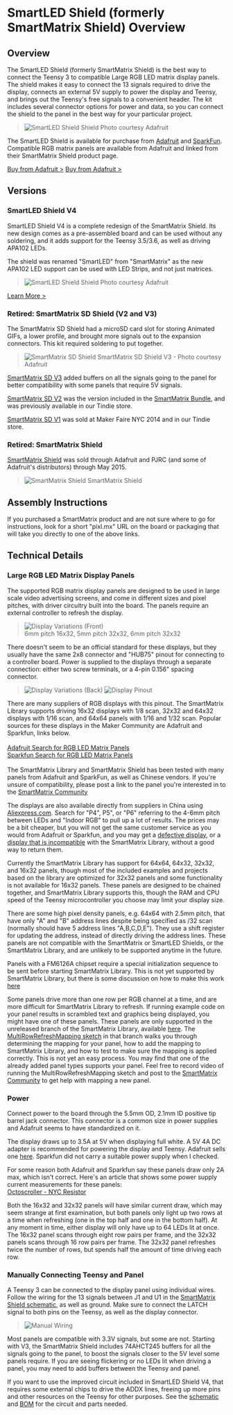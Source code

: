 # SmartLED Shield (formerly SmartMatrix Shield) Overview

## Overview

The SmartLED Shield (formerly SmartMatrix Shield) is the best way to connect the Teensy 3 to compatible Large RGB LED matrix display panels.  The shield makes it easy to connect the 13 signals required to drive the display, connects an external 5V supply to power the display and Teensy, and brings out the Teensy's free signals to a convenient header.   The kit includes several connector options for power and data, so you can connect the shield to the panel in the best way for your particular project. 

> ![SmartLED Shield Shield](photos/sdv4isometric.jpg)
> Photo courtesy Adafruit

The SmartLED Shield is available for purchase from [Adafruit](https://www.adafruit.com/products/1902) and [SparkFun](https://www.sparkfun.com/products/15046).  Compatible RGB matrix panels are available from Adafruit and linked from their SmartMatrix Shield product page.

[Buy from Adafruit >](https://www.adafruit.com/products/1902)
[Buy from Adafruit >](https://www.sparkfun.com/products/15046)

## Versions

### SmartLED Shield V4

SmartLED Shield V4 is a complete redesign of the SmartMatrix Shield.  Its new design comes as a pre-assembled board and can be used without any soldering, and it adds support for the Teensy 3.5/3.6, as well as driving APA102 LEDs.

The shield was renamed "SmartLED" from "SmartMatrix" as the new APA102 LED support can be used with LED Strips, and not just matrices.

> ![SmartLED Shield Shield](photos/sdv4isometric.jpg)
> Photo courtesy Adafruit

[Learn More >](shield-v4.html)

### Retired: SmartMatrix SD Shield (V2 and V3)
The SmartMatrix SD Shield had a microSD card slot for storing Animated GIFs, a lower profile, and brought more signals out to the expansion connectors.  This kit required soldering to put together.

> ![SmartMatrix SD Shield](photos/sdv3isometric.jpg)
> SmartMatrix SD Shield V3 - Photo courtesy Adafruit

[SmartMatrix SD V3](shield-sdv2.html) added buffers on all the signals going to the panel for better compatibility with some panels that require 5V signals.

[SmartMatrix SD V2](shield-sdv2.html) was the version included in the [SmartMatrix Bundle](fullbundle.html), and was previously available in our Tindie store.

[SmartMatrix SD V1](shield-sd.html) was sold at Maker Faire NYC 2014 and in our Tindie store.

### Retired: SmartMatrix Shield
[SmartMatrix Shield](shield-v1.html) was sold through Adafruit and PJRC (and some of Adafruit's distributors) through May 2015.

> ![SmartMatrix Shield](photos/ProtoIsometric.jpg)
> SmartMatrix Shield

## Assembly Instructions

If you purchased a SmartMatrix product and are not sure where to go for instructions, look for a short "pixl.mx" URL on the board or packaging that will take you directly to one of the above links.

## Technical Details

### Large RGB LED Matrix Display Panels

The supported RGB matrix display panels are designed to be used in large scale video advertising screens, and come in different sizes and pixel pitches, with driver circuitry built into the board.  The panels require an external controller to refresh the display.

> ![Display Variations (Front)](photos/DisplayVariationsFront.jpg)  
> 6mm pitch 16x32, 5mm pitch 32x32, 6mm pitch 32x32

There doesn't seem to be an official standard for these displays, but they usually have the same 2x8 connector and "HUB75" pinout for connecting to a controller board.  Power is supplied to the displays through a separate connection: either two screw terminals, or a 4-pin 0.156" spacing connector.

> ![Display Variations (Back)](photos/DisplayVariationsBack.jpg)
> ![Display Pinout](photos/DisplayPinout.jpg)

There are many suppliers of RGB displays with this pinout.  The SmartMatrix Library supports driving 16x32 displays with 1/8 scan, 32x32 and 64x32 displays with 1/16 scan, and 64x64 panels with 1/16 and 1/32 scan.  Popular sources for these displays in the Maker Community are Adafruit and Sparkfun, links below.  
<br/>
[Adafruit Search for RGB LED Matrix Panels](https://www.adafruit.com/?q=rgb%20LED%20matrix%20panel)  
[Sparkfun Search for RGB LED Matrix Panels](https://www.sparkfun.com/search/results?term=RGB+LED+matrix+panel)  
<br/>
The SmartMatrix Library and SmartMatrix Shield has been tested with many panels from Adafruit and SparkFun, as well as Chinese vendors.  If you're unsure of compatibility, please post a link to the panel you're interested in to the [SmartMatrix Community](https://community.pixelmatix.com)

The displays are also available directly from suppliers in China using [Aliexpress.com](http://www.aliexpress.com/).  Search for "P4", P5", or "P6" referring to the 4-6mm pitch between LEDs and "Indoor RGB" to pull up a lot of results.  The prices may be a bit cheaper, but you will not get the same customer service as you would from Adafruit or Sparkfun, and you may get a [defective display](https://plus.google.com/113700969348903612932/posts/dmweg9newJa), or a [display that is incompatible](https://muut.com/pixelmatix#!/support:mirrored-text-start-coord) with the SmartMatrix Library, without a good way to return them.

Currently the SmartMatrix Library has support for 64x64, 64x32, 32x32, and 16x32 panels, though most of the included examples and projects based on the library are optimized for 32x32 panels and some functionality is not available for 16x32 panels.  These panels are designed to be chained together, and SmartMatrix Library supports this, though the RAM and CPU speed of the Teensy microcontroller you choose may limit your display size.

There are some high pixel density panels, e.g. 64x64 with 2.5mm pitch, that have only "A" and "B" address lines despite being specified as /32 scan (normally should have 5 address lines "A,B,C,D,E").  They use a shift register for updating the address, instead of directly driving the address lines.  These panels are not compatible with the SmartMatrix or SmartLED Shields, or the SmartMatrix Library, and are unlikely to be supported anytime in the future.

Panels with a FM6126A chipset require a special initialization sequence to be sent before starting SmartMatrix Library.  This is not yet supported by SmartMatrix Library, but there is some discussion on how to make this work [here](https://community.pixelmatix.com/t/smartmatrix-doesnt-support-fm6126a-driver-chips/421/)

Some panels drive more than one row per RGB channel at a time, and are more difficult for SmartMatrix Library to refresh.  If running example code on your panel results in scrambled text and graphics being displayed, you might have one of these panels.  These panels are only supported in the unreleased branch of the SmartMatrix Library, available [here](https://github.com/pixelmatix/SmartMatrix/tree/teensylc).  The [MultiRowRefreshMapping sketch](https://github.com/pixelmatix/SmartMatrix/tree/teensylc/examples/MultiRowRefreshMapping) in that branch walks you through determining the mapping for your panel, how to add the mapping to SmartMatrix Library, and how to test to make sure the mapping is applied correctly.  This is not yet an easy process.  You may find that one of the already added panel types supports your panel.  Feel free to record video of running the MultiRowRefreshMapping sketch and post to the [SmartMatrix Community](community.pixelmatix.com) to get help with mapping a new panel.

### Power

Connect power to the board through the 5.5mm OD, 2.1mm ID positive tip barrel jack connector.  This connector is a common size in power supplies and Adafruit seems to have standardized on it.

The display draws up to 3.5A at 5V when displaying full white.  A 5V 4A DC adapter is recommended for powering the display and Teensy.  Adafruit sells one [here](http://www.adafruit.com/products/1466).  Sparkfun did not carry a suitable power supply when I checked.

For some reason both Adafruit and Sparkfun say these panels draw only 2A max, which isn't correct.  Here's an article that shows some power supply current measurements for these panels:  
[Octoscroller - NYC Resistor](http://www.nycresistor.com/2013/09/12/octoscroller/)

Both the 16x32 and 32x32 panels will have similar current draw, which may seem strange at first examination, but both panels only light up two rows at a time when refreshing (one in the top half and one in the bottom half).  At any moment in time, either display will only have up to 64 LEDs lit at once.  The 16x32 panel scans through eight row pairs per frame, and the 32x32 panels scans through 16 row pairs per frame.  The 32x32 panel refreshes twice the number of rows, but spends half the amount of time driving each row.

### Manually Connecting Teensy and Panel

A Teensy 3 can be connected to the display panel using individual wires.  Follow the wiring for the 13 signals between J1 and U1 in the [SmartMatrix Shield schematic](https://github.com/pixelmatix/SmartMatrix/raw/master/hardware/SmartMatrixShield_V1_sch.pdf), as well as ground.  Make sure to connect the LATCH signal to both pins on the Teensy, as well as the display connector.
> ![Manual Wiring](photos/TeensyManualWiring.jpg)

Most panels are compatible with 3.3V signals, but some are not.  Starting with V3, the SmartMatrix Shield includes 74AHCT245 buffers for all the signals going to the panel, to boost the signals closer to the 5V level some panels require.  If you are seeing flickering or no LEDs lit when driving a panel, you may need to add buffers between the Teensy and panel.

If you want to use the improved circuit included in SmartLED Shield V4, that requires some external chips to drive the ADDX lines, freeing up more pins and other resources on the Teensy for other purposes.  See the [schematic](https://github.com/pixelmatix/SmartMatrix/raw/master/extras/hardware/SmartLEDShield_V4_sch.pdf) and [BOM](https://github.com/pixelmatix/SmartMatrix/raw/master/extras/hardware/SmartLEDShield_V4_BOM.pdf) for the circuit and parts needed.
